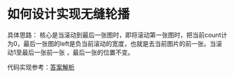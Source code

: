 # 如何设计实现无缝轮播



具体思路：
核心是当滚动到最后一张图时，即将滚动第一张图时，把当前count计为0，最后一张图的left是负当前滚动的宽度，也就是去当前图片的前一张。当滚动1至最后一张前一张 ，最后一张的位置不变。

代码实现参考：[答案解析](https://github.com/Advanced-Frontend/Daily-Interview-Question/issues/108)